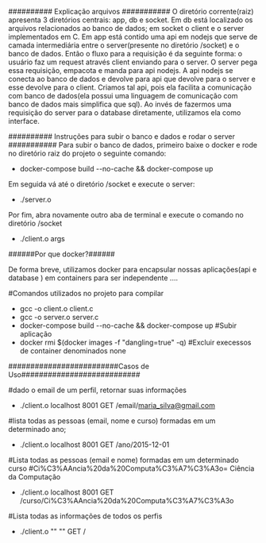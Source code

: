 ########## Explicação arquivos ###########
O diretório corrente(raiz) apresenta 3 diretórios centrais: app, db e socket. Em db está localizado os arquivos relacionados ao banco de dados;
em socket o client e o server implementados em C. Em app está contido uma api em nodejs que serve de camada intermediária entre o server(presente no diretório /socket) e o banco de dados.
Então o fluxo para a requisição é da seguinte forma: o usuário faz um request através client enviando para o server. O server pega essa requisição, empacota e manda para api nodejs. A api nodejs se conecta ao banco de dados e devolve para api que devolve para o server  e esse devolve para o client. Criamos tal api, pois ela  facilita a comunicação com banco de dados(ela possui uma linguagem de comunicação com banco de dados mais simplifica que sql). Ao invés de fazermos uma requisição do server para o database diretamente, utilizamos ela como interface. 


########## Instruções para subir o banco e dados e rodar o server ###########
Para subir o banco de dados, primeiro baixe o docker e rode no diretório raiz do projeto o seguinte comando:

- docker-compose build --no-cache && docker-compose up

Em seguida vá até o diretório /socket e execute o server:

- ./server.o

Por fim, abra novamente outro aba de terminal e execute o comando no diretório /socket

- ./client.o args


######Por que docker?######

De forma breve, utilizamos docker para encapsular nossas aplicações(api e database ) em containers para ser independente .... 

#Comandos utilizados no projeto para compilar
- gcc -o client.o client.c
- gcc -o server.o server.c
- docker-compose build --no-cache && docker-compose up          #Subir aplicação
- docker rmi $(docker images -f "dangling=true" -q)             #Excluir execessos de container denominados none


#########################Casos de Uso###########################

#dado o email de um perfil, retornar suas informações
- ./client.o localhost 8001 GET /email/maria_silva@gmail.com

#lista todas as pessoas (email, nome e curso) formadas em um determinado ano;
- ./client.o localhost 8001 GET /ano/2015-12-01

#Lista todas as pessoas (email e nome) formadas em um determinado curso   #Ci%C3%AAncia%20da%20Computa%C3%A7%C3%A3o= Ciência da Computação
- ./client.o localhost 8001 GET /curso/Ci%C3%AAncia%20da%20Computa%C3%A7%C3%A3o 

#Lista todas as informações de todos os perfis
- ./client.o "" "" GET /



